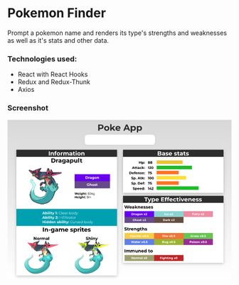 # Pokemon Finder

Prompt a pokemon name and renders its type's strengths and weaknesses as well as it's stats and other data.

### Technologies used:

- React with React Hooks
- Redux and Redux-Thunk
- Axios

### Screenshot

<img alt='Project screenshot' src='src/img/screenshot.png' style="width:800px" >
